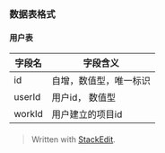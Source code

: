 
### 数据表格式
#### 用户表
字段名|字段含义
-|--
id|自增，数值型，唯一标识
userId|用户id， 数值型
workId|用户建立的项目id

#### 


> Written with [StackEdit](https://stackedit.io/).
<!--stackedit_data:
eyJoaXN0b3J5IjpbMTc4Mjg4NzQ3OF19
-->
